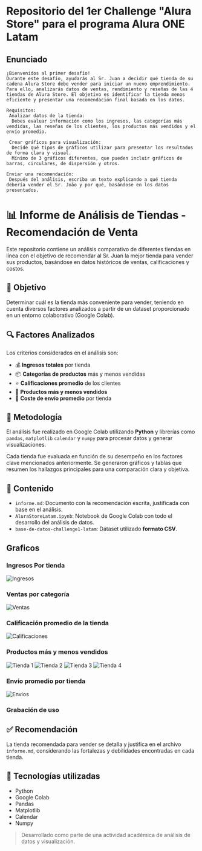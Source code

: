 # Repositorio del 1er Challenge "Alura Store" para el programa Alura ONE Latam

## Enunciado 

```text
¡Bienvenidos al primer desafío!
Durante este desafío, ayudarás al Sr. Juan a decidir qué tienda de su cadena Alura Store debe vender para iniciar un nuevo emprendimiento. Para ello, analizarás datos de ventas, rendimiento y reseñas de las 4 tiendas de Alura Store. El objetivo es identificar la tienda menos eficiente y presentar una recomendación final basada en los datos.

Requisitos:
 Analizar datos de la tienda:
  Debes evaluar información como los ingresos, las categorías más vendidas, las reseñas de los clientes, los productos más vendidos y el envío promedio.

 Crear gráficos para visualización:
  Decide qué tipos de gráficos utilizar para presentar los resultados de forma clara y visual.
  Mínimo de 3 gráficos diferentes, que pueden incluir gráficos de barras, circulares, de dispersión y otros.

Enviar una recomendación:
 Después del análisis, escriba un texto explicando a qué tienda debería vender el Sr. João y por qué, basándose en los datos presentados.
```

# 📊 Informe de Análisis de Tiendas - Recomendación de Venta

Este repositorio contiene un análisis comparativo de diferentes tiendas en línea con el objetivo de recomendar al Sr. Juan la mejor tienda para vender sus productos, basándose en datos históricos de ventas, calificaciones y costos.

## 📌 Objetivo

Determinar cuál es la tienda más conveniente para vender, teniendo en cuenta diversos factores analizados a partir de un dataset proporcionado en un entorno colaborativo (Google Colab).

## 🔍 Factores Analizados

Los criterios considerados en el análisis son:

- 💰 **Ingresos totales** por tienda  
- 📦 **Categorías de productos** más y menos vendidas  
- ⭐ **Calificaciones promedio** de los clientes  
- 🛒 **Productos más y menos vendidos**  
- 🚚 **Coste de envío promedio** por tienda  

## 🧠 Metodología

El análisis fue realizado en Google Colab utilizando **Python** y librerías como `pandas`, `matplotlib` `calendar` y `numpy` para procesar datos y generar visualizaciones.

Cada tienda fue evaluada en función de su desempeño en los factores clave mencionados anteriormente. Se generaron gráficos y tablas que resumen los hallazgos principales para una comparación clara y objetiva.

## 📝 Contenido

- `informe.md`: Documento con la recomendación escrita, justificada con base en el análisis.
- `AluraStoreLatam.ipynb`: Notebook de Google Colab con todo el desarrollo del análisis de datos.
- `base-de-datos-challenge1-latam`: Dataset utilizado **formato CSV**.

## Graficos
### Ingresos Por tienda
![Ingresos](https://github.com/user-attachments/assets/3b1cf7a8-f3d4-46d7-9eac-c9f0e4a1988d)

### Ventas por categoría
![Ventas](https://github.com/user-attachments/assets/afbd6208-8984-4446-a0ff-c6bcc6a24335)

### Calificación promedio de la tienda
![Calificaciones](https://github.com/user-attachments/assets/c4f8749b-a6ae-4bf7-bf50-8f2778101ef2)

### Productos más y menos vendidos
![Tienda 1](https://github.com/user-attachments/assets/76c26b23-9311-41cf-be9b-4c7a09d41c70)
![Tienda 2](https://github.com/user-attachments/assets/cc28b63e-edab-4678-9b83-39c14fafd32c)
![Tienda 3](https://github.com/user-attachments/assets/564910e0-8367-482c-b5d4-acd1326440a7)
![Tienda 4](https://github.com/user-attachments/assets/cd8d018c-89f0-48eb-b6de-b9e251f073cc)

### Envío promedio por tienda
![Envios](https://github.com/user-attachments/assets/183c4283-b5ec-45d0-ad22-971ca8749a95)


### Grabación de uso


## ✅ Recomendación

La tienda recomendada para vender se detalla y justifica en el archivo `informe.md`, considerando las fortalezas y debilidades encontradas en cada tienda.

## 🚀 Tecnologías utilizadas

- Python
- Google Colab
- Pandas
- Matplotlib
- Calendar
- Numpy


> Desarrollado como parte de una actividad académica de análisis de datos y visualización.
